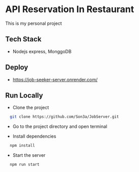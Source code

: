 # API Reservation In Restaurant

This is my personal project

## Tech Stack
- Nodejs express, MonggoDB

## Deploy
- https://job-seeker-server.onrender.com/

## Run Locally

- Clone the project

```bash
  git clone https://github.com/Son3a/JobServer.git
```

- Go to the project directory and open terminal

- Install dependencies

```bash
  npm install
```

- Start the server

```bash
  npm run start
```
